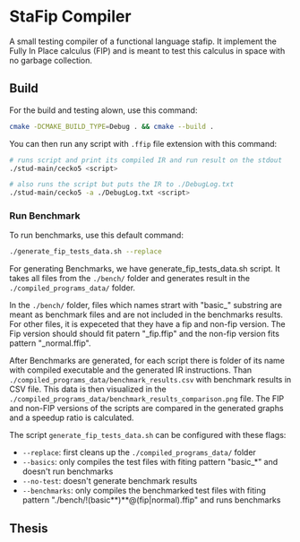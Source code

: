 # StaFip Compiler

A small testing compiler of a functional language stafip. It
implement the Fully In Place calculus (FIP) and is meant to test
this calculus in space with no garbage collection.

## Build

For the build and testing alown, use this command:

```sh
cmake -DCMAKE_BUILD_TYPE=Debug . && cmake --build .
```

You can then run any script with `.ffip` file extension with this command:

```sh
# runs script and print its compiled IR and run result on the stdout
./stud-main/cecko5 <script>

# also runs the script but puts the IR to ./DebugLog.txt
./stud-main/cecko5 -a ./DebugLog.txt <script>
```

### Run Benchmark

To run benchmarks, use this default command:

```sh
./generate_fip_tests_data.sh --replace
```

For generating Benchmarks, we have generate_fip_tests_data.sh script.
It takes all files from the `./bench/` folder and generates result in the
`./compiled_programs_data/` folder.

In the `./bench/` folder, files which names strart with "basic\_" substring
are meant as benchmark files and are not included in the benchmarks results. For
other files, it is expeceted that they have a fip and non-fip version. The
Fip version should should fit patern "<name>\_fip.ffip" and the non-fip
version fits pattern "<name>\_normal.ffip".

After Benchmarks are generated, for each script there is folder of its name
with compiled executable and the generated IR instructions. Than
`./compiled_programs_data/benchmark_results.csv` with benchmark results in
CSV file. This data is then visualized in the
`./compiled_programs_data/benchmark_results_comparison.png` file. The FIP
and non-FIP versions of the scripts are compared in the generated graphs and
a speedup ratio is calculated.

The script `generate_fip_tests_data.sh` can be configured with these flags:

- `--replace`: first cleans up the `./compiled_programs_data/` folder
- `--basics`: only compiles the test files with fiting pattern "basic\_\*" and doesn't run benchmarks
- `--no-test`: doesn't generate benchmark results
- `--benchmarks`: only compiles the benchmarked test files with fiting pattern "./bench/!(basic**)**@(fip|normal).ffip" and runs benchmarks

## Thesis
